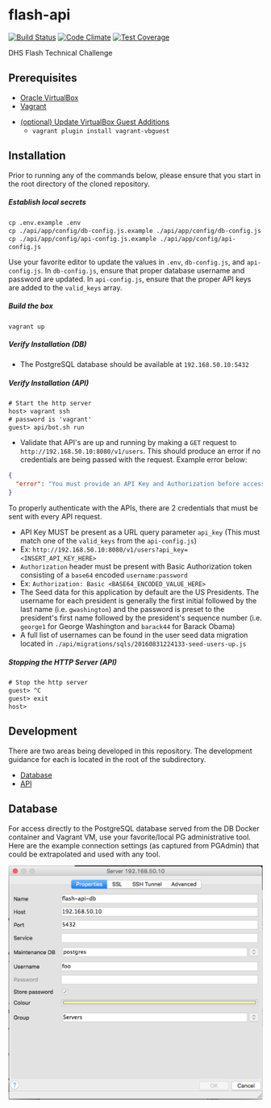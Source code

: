 # flash-api
[![Build Status](https://travis-ci.com/STSILABS/flash-api.svg?token=s8fjYespqEg1vvrpYmqn&branch=develop)](https://travis-ci.com/STSILABS/flash-api)
[![Code Climate](https://codeclimate.com/repos/57c7583910729e4fe2000668/badges/7a7a81592fe216a1ddc7/gpa.svg)](https://codeclimate.com/repos/57c7583910729e4fe2000668/feed)
[![Test Coverage](https://codeclimate.com/repos/57c7583910729e4fe2000668/badges/7a7a81592fe216a1ddc7/coverage.svg)](https://codeclimate.com/repos/57c7583910729e4fe2000668/coverage)

DHS Flash Technical Challenge

## Prerequisites
+ [Oracle VirtualBox](https://www.virtualbox.org/wiki/Downloads)
+ [Vagrant](https://www.vagrantup.com/downloads.html)
* [(optional) Update VirtualBox Guest Additions](https://github.com/dotless-de/vagrant-vbguest)
  * `vagrant plugin install vagrant-vbguest`

## Installation
Prior to running any of the commands below, please ensure that you start in the root directory of the cloned repository.
##### Establish local secrets
```shell
cp .env.example .env
cp ./api/app/config/db-config.js.example ./api/app/config/db-config.js
cp ./api/app/config/api-config.js.example ./api/app/config/api-config.js
```

Use your favorite editor to update the values in `.env`, `db-config.js`, and `api-config.js`.  In `db-config.js`, ensure that proper database username and password are updated.  In `api-config.js`, ensure that the proper API keys are added to the `valid_keys` array.

##### Build the box
```shell
vagrant up
```

##### Verify Installation (DB)
* The PostgreSQL database should be available at `192.168.50.10:5432`

##### Verify Installation (API)
```shell
# Start the http server
host> vagrant ssh
# password is 'vagrant'
guest> api/bot.sh run
```
* Validate that API's are up and running by making a `GET` request to `http://192.168.50.10:8080/v1/users`.  This should produce an error if no credentials are being passed with the request.  Example error below:

```json
{
  "error": "You must provide an API Key and Authorization before accessing our service."
}
```

To properly authenticate with the APIs, there are 2 credentials that must be sent with every API request.
* API Key MUST be present as a URL query parameter `api_key` (This must match one of the `valid_keys` from the `api-config.js`)
 * Ex: `http://192.168.50.10:8080/v1/users?api_key=<INSERT_API_KEY_HERE>`
* `Authorization` header must be present with Basic Authorization token consisting of a `base64` encoded `username:password`
 * Ex: `Authorization: Basic <BASE64_ENCODED_VALUE_HERE>`
 * The Seed data for this application by default are the US Presidents.  The username for each president is generally the first initial followed by the last name (i.e. `gwashington`) and the password is preset to the president's first name followed by the president's sequence number (i.e. `george1` for George Washington and `barack44` for Barack Obama)
 * A full list of usernames can be found in the user seed data migration located in `./api/migrations/sqls/20160831224133-seed-users-up.js`

##### Stopping the HTTP Server (API)

```shell
# Stop the http server
guest> ^C
guest> exit
host>
```

## Development
There are two areas being developed in this repository.  The development guidance for each is located in the root of the subdirectory.

* [Database](db/README.md)
* [API](api/README.md)

## Database
For access directly to the PostgreSQL database served from the DB Docker container and Vagrant VM, use your favorite/local PG administrative tool.  Here are the example connection settings (as captured from PGAdmin) that could be extrapolated and used with any tool.

![PG Admin Configuration](/docs/pgAdminConfig.png?raw=true "PGAdmin Configuration")
